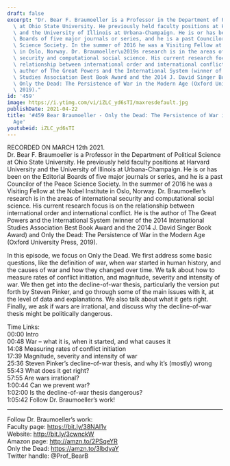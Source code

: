 ```yaml
---
draft: false
excerpt: "Dr. Bear F. Braumoeller is a Professor in the Department of Political Science\
  \ at Ohio State University. He previously held faculty positions at Harvard University\
  \ and the University of Illinois at Urbana-Champaign. He is or has been on the Editorial\
  \ Boards of five major journals or series, and he is a past Councilor of the Peace\
  \ Science Society. In the summer of 2016 he was a Visiting Fellow at the Nobel Institute\
  \ in Oslo, Norway. Dr. Braumoeller\u2019s research is in the areas of international\
  \ security and computational social science. His current research focus is on the\
  \ relationship between international order and international conflict. He is the\
  \ author of The Great Powers and the International System (winner of the 2014 International\
  \ Studies Association Best Book Award and the 2014 J. David Singer Book Award) and\
  \ Only the Dead: The Persistence of War in the Modern Age (Oxford University Press,\
  \ 2019)."
id: '459'
image: https://i.ytimg.com/vi/iZLC_yd6sTI/maxresdefault.jpg
publishDate: 2021-04-22
title: '#459 Bear Braumoeller - Only the Dead: The Persistence of War in the Modern
  Age'
youtubeid: iZLC_yd6sTI
---
```

RECORDED ON MARCH 12th 2021.  
Dr. Bear F. Braumoeller is a Professor in the Department of Political Science at Ohio State University. He previously held faculty positions at Harvard University and the University of Illinois at Urbana-Champaign. He is or has been on the Editorial Boards of five major journals or series, and he is a past Councilor of the Peace Science Society. In the summer of 2016 he was a Visiting Fellow at the Nobel Institute in Oslo, Norway. Dr. Braumoeller’s research is in the areas of international security and computational social science. His current research focus is on the relationship between international order and international conflict. He is the author of The Great Powers and the International System (winner of the 2014 International Studies Association Best Book Award and the 2014 J. David Singer Book Award) and Only the Dead: The Persistence of War in the Modern Age (Oxford University Press, 2019).

In this episode, we focus on Only the Dead. We first address some basic questions, like the definition of war, when war started in human history, and the causes of war and how they changed over time. We talk about how to measure rates of conflict initiation, and magnitude, severity and intensity of war. We then get into the decline-of-war thesis, particularly the version put forth by Steven Pinker, and go through some of the main issues with it, at the level of data and explanations. We also talk about what it gets right. Finally, we ask if wars are irrational, and discuss why the decline-of-war thesis might be politically dangerous.

Time Links:  
00:00 Intro  
00:48  War – what it is, when it started, and what causes it  
14:08  Measuring rates of conflict initiation  
17:39  Magnitude, severity and intensity of war  
25:36  Steven Pinker’s decline-of-war thesis, and why it’s (mostly) wrong  
55:43  What does it get right?  
57:55  Are wars irrational?  
1:00:44  Can we prevent war?  
1:02:00  Is the decline-of-war thesis dangerous?  
1:05:42  Follow Dr. Braumoeller’s work!

---

Follow Dr. Braumoeller’s work:  
Faculty page: https://bit.ly/38NAI1v  
Website: http://bit.ly/3cwnckW  
Amazon page: http://amzn.to/2PSqeYR  
Only the Dead: https://amzn.to/3lbdyaY  
Twitter handle: @Prof_BearB
